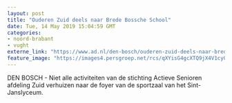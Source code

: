 ```yaml
---
layout: post
title: "Ouderen Zuid deels naar Brede Bossche School"
date: Tue, 14 May 2019 15:04:59 GMT
categories: 
- noord-brabant 
- vught 
externe_link: "https://www.ad.nl/den-bosch/ouderen-zuid-deels-naar-brede-bossche-school~adfcb885/"
feature_image: "https://images4.persgroep.net/rcs/qXYisG4gcXTQ9jX4V1cy0Orbf0E/diocontent/148361815/_fitwidth/400/?appId=21791a8992982cd8da851550a453bd7f&quality=0.7"
---
```


DEN BOSCH - Niet alle activiteiten van de stichting Actieve Senioren afdeling Zuid verhuizen naar de foyer van de sportzaal van het Sint-Janslyceum.
